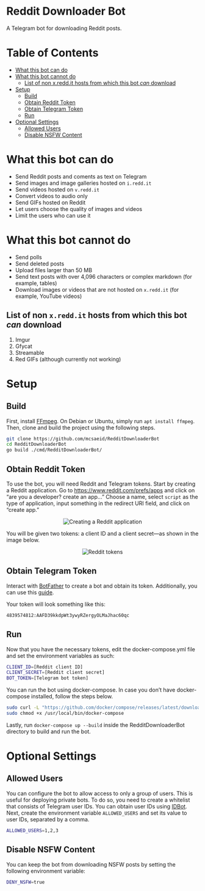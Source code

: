 # Reddit Downloader Bot

A Telegram bot for downloading Reddit posts.

Table of Contents
=================
  * [What this bot can do](#what-this-bot-can-do)
  * [What this bot cannot do](#what-this-bot-cannot-do)
    * [List of non x.redd.it hosts from which this bot *can* download](#list-of-non-xreddit-hosts-from-which-this-bot-can-download)
  * [Setup](#setup)
    * [Build](#build)
    * [Obtain Reddit Token](#obtain-reddit-token)
    * [Obtain Telegram Token](#obtain-telegram-token)
    * [Run](#run)
  * [Optional Settings](#optional-settings)
    * [Allowed Users](#allowed-users)  
    * [Disable NSFW Content](disable-nsfw-content)

# What this bot can do

* Send Reddit posts and coments as text on Telegram
* Send images and image galleries hosted on `i.redd.it`
* Send videos hosted on `v.redd.it`
* Convert videos to audio only
* Send GIFs hosted on Reddit
* Let users choose the quality of images and videos
* Limit the users who can use it

# What this bot cannot do

* Send polls
* Send deleted posts
* Upload files larger than 50 MB
* Send text posts with over 4,096 characters or complex markdown (for example, tables)
* Download images or videos that are not hosted on `x.redd.it` (for example, YouTube videos)

## List of non `x.redd.it` hosts from which this bot *can* download

1. Imgur
2. Gfycat
3. Streamable
4. Red GIFs (although currently not working)

# Setup

## Build

First, install [FFmpeg](https://www.ffmpeg.org). On Debian or Ubuntu, simply run `apt install ffmpeg`. Then, clone and build the project using the following steps.

```bash
git clone https://github.com/mcsaeid/RedditDownloaderBot
cd RedditDownloaderBot
go build ./cmd/RedditDownloaderBot/
```

## Obtain Reddit Token

To use the bot, you will need Reddit and Telegram tokens. Start by creating a Reddit application. Go to https://www.reddit.com/prefs/apps and click on “are you a developer? create an app...” Choose a name, select `script` as the type of application, input something in the redirect URI field, and click on “create app.”

<p align="center">
  <img src="https://user-images.githubusercontent.com/63400670/215763728-f4242f17-46bd-421b-ab1c-493d1ec49f3b.png" alt="Creating a Reddit application"/>
</p>

You will be given two tokens: a client ID and a client secret—as shown in the image below.

<p align="center">
  <img src="https://user-images.githubusercontent.com/63400670/215763740-7e4e771e-1c40-47a8-95fb-3227dd130a82.png" alt="Reddit tokens"/>
</p>

## Obtain Telegram Token

Interact with [BotFather](https://t.me/BotFather) to create a bot and obtain its token. Additionally, you can use this [guide](https://core.telegram.org/bots/tutorial#obtain-your-bot-token).

Your token will look something like this:

```bash
4839574812:AAFD39kkdpWt3ywyRZergyOLMaJhac60qc
```

## Run

Now that you have the necessary tokens, edit the docker-compose.yml file and set the environment variables as such:

```bash
CLIENT_ID=[Reddit client ID]
CLIENT_SECRET=[Reddit client secret]
BOT_TOKEN=[Telegram bot token]
```

You can run the bot using docker-compose. In case you don’t have docker-compose installed, follow the steps below.

```bash
sudo curl -L "https://github.com/docker/compose/releases/latest/download/docker-compose-linux-x86_64" -o /usr/local/bin/docker-compose
sudo chmod +x /usr/local/bin/docker-compose
```

Lastly, run `docker-compose up --build` inside the RedditDownloaderBot directory to build and run the bot.

# Optional Settings

## Allowed Users

You can configure the bot to allow access to only a group of users. This is useful for deploying private bots. To do so, you need to create a whitelist that consists of Telegram user IDs. You can obtain user IDs using [IDBot](https://t.me/myidbot). Next, create the environment variable `ALLOWED_USERS` and set its value to user IDs, separated by a comma.

```bash
ALLOWED_USERS=1,2,3
```

## Disable NSFW Content

You can keep the bot from downloading NSFW posts by setting the following environment variable:

```bash
DENY_NSFW=true
```
